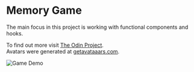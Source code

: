 # Memory Game

The main focus in this project is working with functional components and hooks.

To find out more visit [The Odin Project](https://www.theodinproject.com/courses/javascript/lessons/memory-card).<br>
Avatars were generated at [getavataaars.com](https://getavataaars.com).

![Game Demo]()
